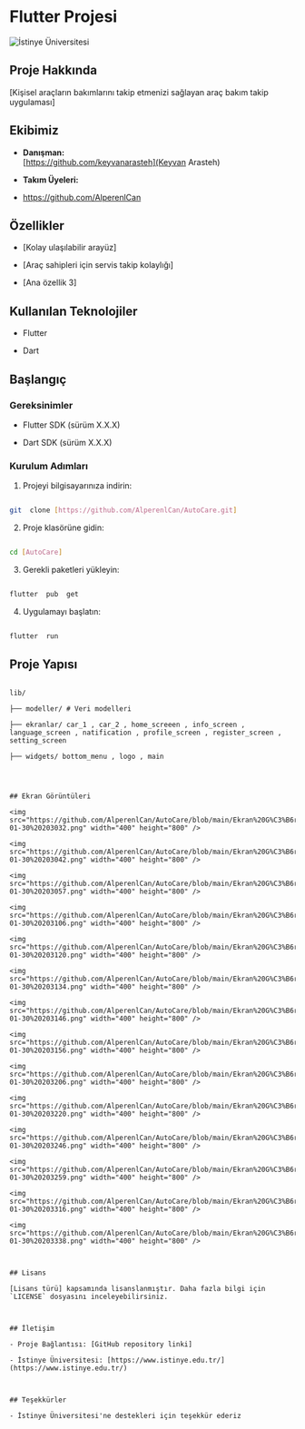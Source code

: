 
# Flutter Projesi

  

![İstinye Üniversitesi](https://www.unitededucation.com/linklogoch/istinye-university-logo.png)

  

## Proje Hakkında

[Kişisel araçların bakımlarını takip etmenizi sağlayan araç bakım takip uygulaması]

  

## Ekibimiz

-  **Danışman:**  
[https://github.com/keyvanarasteh](Keyvan Arasteh)


-  **Takım Üyeleri:**
    
- https://github.com/AlperenlCan

  

## Özellikler

- [Kolay ulaşılabilir arayüz]

- [Araç sahipleri için servis takip kolaylığı]

- [Ana özellik 3]

  

## Kullanılan Teknolojiler

- Flutter

- Dart



  

## Başlangıç

  

### Gereksinimler

- Flutter SDK (sürüm X.X.X)

- Dart SDK (sürüm X.X.X)



  

### Kurulum Adımları

1. Projeyi bilgisayarınıza indirin:

```bash

git  clone [https://github.com/AlperenlCan/AutoCare.git]

```

  

2. Proje klasörüne gidin:

```bash

cd [AutoCare]

```

  

3. Gerekli paketleri yükleyin:

```bash

flutter  pub  get

```

  

4. Uygulamayı başlatın:

```bash

flutter  run

```

  

## Proje Yapısı

```

lib/

├── modeller/ # Veri modelleri

├── ekranlar/ car_1 , car_2 , home_screeen , info_screen , language_screen , natification , profile_screen , register_screen , setting_screen

├── widgets/ bottom_menu , logo , main


  

## Ekran Görüntüleri

<img src="https://github.com/AlperenlCan/AutoCare/blob/main/Ekran%20G%C3%B6r%C3%BCnt%C3%BCleri/Ekran%20g%C3%B6r%C3%BCnt%C3%BCs%C3%BC%202025-01-30%20203032.png" width="400" height="800" />

<img src="https://github.com/AlperenlCan/AutoCare/blob/main/Ekran%20G%C3%B6r%C3%BCnt%C3%BCleri/Ekran%20g%C3%B6r%C3%BCnt%C3%BCs%C3%BC%202025-01-30%20203042.png" width="400" height="800" />

<img src="https://github.com/AlperenlCan/AutoCare/blob/main/Ekran%20G%C3%B6r%C3%BCnt%C3%BCleri/Ekran%20g%C3%B6r%C3%BCnt%C3%BCs%C3%BC%202025-01-30%20203057.png" width="400" height="800" />

<img src="https://github.com/AlperenlCan/AutoCare/blob/main/Ekran%20G%C3%B6r%C3%BCnt%C3%BCleri/Ekran%20g%C3%B6r%C3%BCnt%C3%BCs%C3%BC%202025-01-30%20203106.png" width="400" height="800" />

<img src="https://github.com/AlperenlCan/AutoCare/blob/main/Ekran%20G%C3%B6r%C3%BCnt%C3%BCleri/Ekran%20g%C3%B6r%C3%BCnt%C3%BCs%C3%BC%202025-01-30%20203120.png" width="400" height="800" />

<img src="https://github.com/AlperenlCan/AutoCare/blob/main/Ekran%20G%C3%B6r%C3%BCnt%C3%BCleri/Ekran%20g%C3%B6r%C3%BCnt%C3%BCs%C3%BC%202025-01-30%20203134.png" width="400" height="800" />

<img src="https://github.com/AlperenlCan/AutoCare/blob/main/Ekran%20G%C3%B6r%C3%BCnt%C3%BCleri/Ekran%20g%C3%B6r%C3%BCnt%C3%BCs%C3%BC%202025-01-30%20203146.png" width="400" height="800" />

<img src="https://github.com/AlperenlCan/AutoCare/blob/main/Ekran%20G%C3%B6r%C3%BCnt%C3%BCleri/Ekran%20g%C3%B6r%C3%BCnt%C3%BCs%C3%BC%202025-01-30%20203156.png" width="400" height="800" />

<img src="https://github.com/AlperenlCan/AutoCare/blob/main/Ekran%20G%C3%B6r%C3%BCnt%C3%BCleri/Ekran%20g%C3%B6r%C3%BCnt%C3%BCs%C3%BC%202025-01-30%20203206.png" width="400" height="800" />

<img src="https://github.com/AlperenlCan/AutoCare/blob/main/Ekran%20G%C3%B6r%C3%BCnt%C3%BCleri/Ekran%20g%C3%B6r%C3%BCnt%C3%BCs%C3%BC%202025-01-30%20203220.png" width="400" height="800" />

<img src="https://github.com/AlperenlCan/AutoCare/blob/main/Ekran%20G%C3%B6r%C3%BCnt%C3%BCleri/Ekran%20g%C3%B6r%C3%BCnt%C3%BCs%C3%BC%202025-01-30%20203246.png" width="400" height="800" />

<img src="https://github.com/AlperenlCan/AutoCare/blob/main/Ekran%20G%C3%B6r%C3%BCnt%C3%BCleri/Ekran%20g%C3%B6r%C3%BCnt%C3%BCs%C3%BC%202025-01-30%20203259.png" width="400" height="800" />

<img src="https://github.com/AlperenlCan/AutoCare/blob/main/Ekran%20G%C3%B6r%C3%BCnt%C3%BCleri/Ekran%20g%C3%B6r%C3%BCnt%C3%BCs%C3%BC%202025-01-30%20203316.png" width="400" height="800" />

<img src="https://github.com/AlperenlCan/AutoCare/blob/main/Ekran%20G%C3%B6r%C3%BCnt%C3%BCleri/Ekran%20g%C3%B6r%C3%BCnt%C3%BCs%C3%BC%202025-01-30%20203338.png" width="400" height="800" />

  

## Lisans

[Lisans türü] kapsamında lisanslanmıştır. Daha fazla bilgi için `LICENSE` dosyasını inceleyebilirsiniz.

  

## İletişim

- Proje Bağlantısı: [GitHub repository linki]

- İstinye Üniversitesi: [https://www.istinye.edu.tr/](https://www.istinye.edu.tr/)

  

## Teşekkürler

- İstinye Üniversitesi'ne destekleri için teşekkür ederiz
